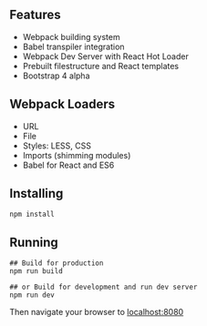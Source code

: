 ## Features
- Webpack building system
- Babel transpiler integration
- Webpack Dev Server with React Hot Loader
- Prebuilt filestructure and React templates
- Bootstrap 4 alpha

## Webpack Loaders
- URL
- File
- Styles: LESS, CSS
- Imports (shimming modules)
- Babel for React and ES6

## Installing

```
npm install
```

## Running
```
## Build for production
npm run build

## or Build for development and run dev server
npm run dev
```
Then navigate your browser to [localhost:8080](http://localhost:8080)
